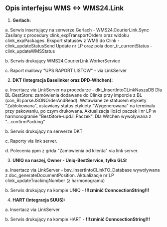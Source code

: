 ## Opis interfejsu WMS <-> WMS24.Link

1. **Gerlach:**
	
 a. Serwis insertujący na serwerze Gerlach - WMS24.CourierLink.Sync
		Zasilany z procedury clink_expTransportOrders oraz widoku clink_expPackages.
		Eksport statusów z WMS do Clink - clink_updateStatusSend
		Update nr LP oraz pola door_tr_currentStatus - clink_updateWMSStatus

 b. Serwis drukujący WMS24.CourierLink.WorkerService

 c. Raport mailowy "UPS RAPORT LISTOW" - via LinkServer
	
2. **DKT (Integracja Baselinker oraz DPD-Witchen):**
	
 a. Insertacz via LinkServer na procedurze - dkt_InsertIntoCLinkNaszaDB
		Dla BL-BestStore: zamówienia dodawane do Clinka przy imporcie z BL (con_BLparseJSONOrderAndRead). Wstawiane ze statusem etykiety "Zablokowana", ustawiany status etykiety "Wygenerowana" na terminalu przy pakowaniu, po czym drukowana. Aktualizacja ilości paczek i nr LP w harmonogramie "BestStore-upd.Il.Paczek".
		Dla Witchen wywoływana z "...confirmPacking"

 b. Serwis drukujący na serwerze DKT

 c. Raporty via link server.

 d. Polecenia ppm z grida "Zamówienia od klienta" via link server.
	
3. **UNIQ na naszej, Owner - Uniq-BestService, tylko GLS:**

 a. Insertacz via LinkServer - bsv_InsertIntoCLinkTO_Database wywoływana z doc_generateDocumentPosition. Aktualizacje nr LP clink_updateTrackingNumber (z harmonogramu) 

 b. Serwis drukujący na kompie UNIQ - **!!!zminić ConncectionString!!!**
	
4. **HART (Integracja SUUS):**

 a. Insertacz via LinkServer

 b. Serwis drukujący na kompie HART - **!!!zminić ConncectionString!!!**
	
	
	

	



